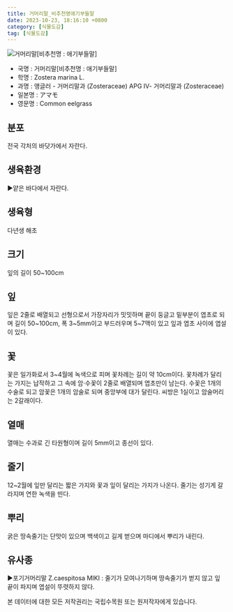 ```yaml
---
title: 거머리말_비추천명애기부들말
date: 2023-10-23, 18:16:10 +0800
category: [식물도감]
tag: [식물도감]
---
```




![거머리말[비추천명 : 애기부들말]](http://www.nature.go.kr/fileUpload/plants/basic/Zosteraceae/Zostera/11988/11988_1_th2.jpg)
- 국명 : 거머리말[비추천명 : 애기부들말]
- 학명 : Zostera marina L.
- 과명 : 앵글러 - 거머리말과 (Zosteraceae) APG Ⅳ- 거머리말과 (Zosteraceae)
- 일본명 : アマモ
- 영문명 : Common eelgrass


## 분포
전국 각처의 바닷가에서 자란다.
## 생육환경
▶얕은 바다에서 자란다.
## 생육형
다년생 해초
## 크기
잎의 길이 50~100cm
## 잎
잎은 2줄로 배열되고 선형으로서 가장자리가 밋밋하며 끝이 둥글고 밑부분이 엽초로 되며 길이 50~100cm, 폭 3~5mm이고 부드러우며 5~7맥이 있고 잎과 엽초 사이에 엽설이 있다.
## 꽃
꽃은 일가화로서 3~4월에 녹색으로 피며 꽃차례는 길이 약 10cm이다. 꽃차례가 달리는 가지는 납작하고 그 속에 암·수꽃이 2줄로 배열되며 엽초만이 남는다. 수꽃은 1개의 수술로 되고 암꽃은 1개의 암술로 되며 중앙부에 대가 달린다. 씨방은 1실이고 암술머리는 2갈래이다.
## 열매
열매는 수과로 긴 타원형이며 길이 5mm이고 종선이 있다.
## 줄기
12~2월에 잎만 달리는 짧은 가지와 꽃과 잎이 달리는 가지가 나온다. 줄기는 성기게 갈라지며 연한 녹색을 띤다.
## 뿌리
굵은 땅속줄기는 단맛이 있으며 백색이고 길게 벋으며 마디에서 뿌리가 내린다.
## 유사종
▶포기거머리말 Z.caespitosa MIKI : 줄기가 모여나기하며 땅속줄기가 벋지 않고 잎 끝이 파지며 엽설이 뚜렷하지 않다.






본 데이터에 대한 모든 저작권리는 국립수목원 또는 원저작자에게 있습니다.
